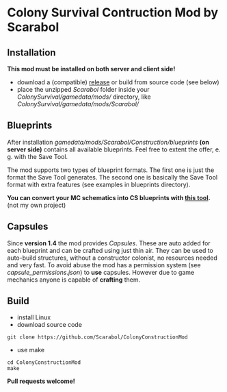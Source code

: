 # Colony Survival Contruction Mod by Scarabol

## Installation

**This mod must be installed on both server and client side!**

* download a (compatible) [release](https://github.com/Scarabol/ColonyConstructionMod/releases) or build from source code (see below)
* place the unzipped *Scarabol* folder inside your *ColonySurvival/gamedata/mods/* directory, like *ColonySurvival/gamedata/mods/Scarabol/*

## Blueprints

After installation *gamedata/mods/Scarabol/Construction/blueprints* **(on server side)** contains all available blueprints. Feel free to extent the offer, e. g. with the Save Tool.

The mod supports two types of blueprint formats. The first one is just the format the Save Tool generates. The second one is basically the Save Tool format with extra features (see examples in blueprints directory).

**You can convert your MC schematics into CS blueprints with [this tool](https://github.com/Log234/Schematic-Converter).** (not my own project)

## Capsules

Since **version 1.4** the mod provides *Capsules*. These are auto added for each blueprint and can be crafted using just thin air. They can be used to auto-build structures, without a constructor colonist, no resources needed and very fast. To avoid abuse the mod has a permission system (see *capsule_permissions.json*) to __use__ capsules. However due to game mechanics anyone is capable of __crafting__ them.

## Build

* install Linux
* download source code
```Shell
git clone https://github.com/Scarabol/ColonyConstructionMod
```
* use make
```Shell
cd ColonyConstructionMod
make
```

**Pull requests welcome!**

